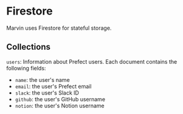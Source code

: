 # Firestore

Marvin uses Firestore for stateful storage.

## Collections

`users`: Information about Prefect users. Each document contains the following fields:

- `name`: the user's name
- `email`: the user's Prefect email
- `slack`: the user's Slack ID
- `github`: the user's GitHub username
- `notion`: the user's Notion username
